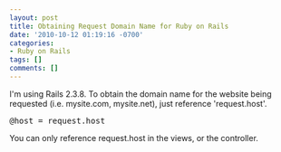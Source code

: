 ```yaml
---
layout: post
title: Obtaining Request Domain Name for Ruby on Rails
date: '2010-10-12 01:19:16 -0700'
categories:
- Ruby on Rails
tags: []
comments: []
---
```

<p>I'm using Rails 2.3.8. To obtain the domain name for the website being requested (i.e. mysite.com, mysite.net), just reference 'request.host'.</p>
<pre class="brush:rails">@host = request.host</pre></p>
<p>You can only reference request.host in the views, or the controller.</p>
